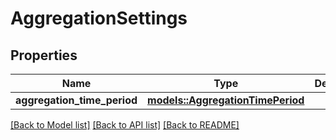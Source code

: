 # AggregationSettings

## Properties

Name | Type | Description | Notes
------------ | ------------- | ------------- | -------------
**aggregation_time_period** | [**models::AggregationTimePeriod**](AggregationTimePeriod.md) |  | 

[[Back to Model list]](../README.md#documentation-for-models) [[Back to API list]](../README.md#documentation-for-api-endpoints) [[Back to README]](../README.md)


